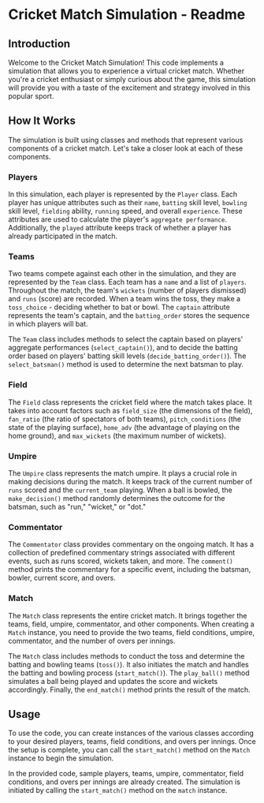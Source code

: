 # Cricket Match Simulation - Readme

## Introduction

Welcome to the Cricket Match Simulation! This code implements a simulation that allows you to experience a virtual cricket match. Whether you're a cricket enthusiast or simply curious about the game, this simulation will provide you with a taste of the excitement and strategy involved in this popular sport.

## How It Works

The simulation is built using classes and methods that represent various components of a cricket match. Let's take a closer look at each of these components.

### Players

In this simulation, each player is represented by the `Player` class. Each player has unique attributes such as their `name`, `batting` skill level, `bowling` skill level, `fielding` ability, `running` speed, and overall `experience`. These attributes are used to calculate the player's `aggregate performance`. Additionally, the `played` attribute keeps track of whether a player has already participated in the match.

### Teams

Two teams compete against each other in the simulation, and they are represented by the `Team` class. Each team has a `name` and a list of `players`. Throughout the match, the team's `wickets` (number of players dismissed) and `runs` (score) are recorded. When a team wins the toss, they make a `toss_choice` - deciding whether to bat or bowl. The `captain` attribute represents the team's captain, and the `batting_order` stores the sequence in which players will bat.

The `Team` class includes methods to select the captain based on players' aggregate performances (`select_captain()`), and to decide the batting order based on players' batting skill levels (`decide_batting_order()`). The `select_batsman()` method is used to determine the next batsman to play.

### Field

The `Field` class represents the cricket field where the match takes place. It takes into account factors such as `field_size` (the dimensions of the field), `fan_ratio` (the ratio of spectators of both teams), `pitch_conditions` (the state of the playing surface), `home_adv` (the advantage of playing on the home ground), and `max_wickets` (the maximum number of wickets).

### Umpire

The `Umpire` class represents the match umpire. It plays a crucial role in making decisions during the match. It keeps track of the current number of `runs` scored and the `current_team` playing. When a ball is bowled, the `make_decision()` method randomly determines the outcome for the batsman, such as "run," "wicket," or "dot."

### Commentator

The `Commentator` class provides commentary on the ongoing match. It has a collection of predefined commentary strings associated with different events, such as runs scored, wickets taken, and more. The `comment()` method prints the commentary for a specific event, including the batsman, bowler, current score, and overs.

### Match

The `Match` class represents the entire cricket match. It brings together the teams, field, umpire, commentator, and other components. When creating a `Match` instance, you need to provide the two teams, field conditions, umpire, commentator, and the number of overs per innings.

The `Match` class includes methods to conduct the toss and determine the batting and bowling teams (`toss()`). It also initiates the match and handles the batting and bowling process (`start_match()`). The `play_ball()` method simulates a ball being played and updates the score and wickets accordingly. Finally, the `end_match()` method prints the result of the match.

## Usage

To use the code, you can create instances of the various classes according to your desired players, teams, field conditions, and overs per innings. Once the setup is complete, you can call the `start_match()` method on the `Match` instance to begin the simulation.

In the provided code, sample players, teams, umpire, commentator, field conditions, and overs per innings are already created. The simulation is initiated by calling the `start_match()` method on the `match` instance.

